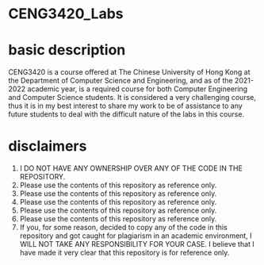# CENG3420_Labs

# basic description
CENG3420 is a course offered at The Chinese University of Hong Kong at the Department of Computer Science and Engineering, and as of the 2021-2022 academic year, is a required course for both Computer Engineering and Computer Science students. It is considered a very challenging course, thus it is in my best interest to share my work to be of assistance to any future students to deal with the difficult nature of the labs in this course.

# disclaimers
1. I DO NOT HAVE ANY OWNERSHIP OVER ANY OF THE CODE IN THE REPOSITORY.
2. Please use the contents of this repository as reference only.
3. Please use the contents of this repository as reference only.
4. Please use the contents of this repository as reference only.
5. Please use the contents of this repository as reference only.
6. Please use the contents of this repository as reference only.
7. If you, for some reason, decided to copy any of the code in this repository and got caught for plagiarism in an academic environment, I WILL NOT TAKE ANY RESPONSIBILITY FOR YOUR CASE. I believe that I have made it very clear that this repository is for reference only.
